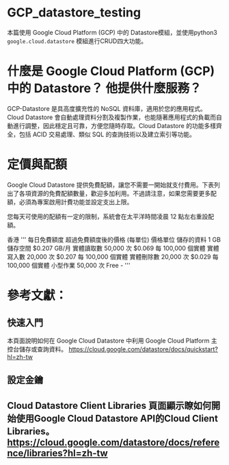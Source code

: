 # GCP_datastore_testing

本篇使用 Google Cloud Platform (GCP) 中的 Datastore模組，並使用python3 ```google.cloud.datastore``` 模組進行CRUD四大功能。



# 什麼是 Google Cloud Platform (GCP) 中的 Datastore？ 他提供什麼服務？
GCP-Datastore 是具高度擴充性的 NoSQL 資料庫，適用於您的應用程式。Cloud Datastore 會自動處理資料分割及複製作業，也能隨著應用程式的負載而自動進行調整，因此穩定且可靠，方便您隨時存取。Cloud Datastore 的功能多樣齊全，包括 ACID 交易處理、類似 SQL 的查詢技術以及建立索引等功能。

# 定價與配額
Google Cloud Datastore 提供免費配額，讓您不需要一開始就支付費用。下表列出了各項資源的免費配額數量，歡迎多加利用。不過請注意，如果您需要更多配額，必須為專案啟用計費功能並設定支出上限。

您每天可使用的配額有一定的限制，系統會在太平洋時間凌晨 12 點左右重設配額。

香港
'''
每日免費額度	超過免費額度後的價格 (每單位)	價格單位
儲存的資料	1 GB 儲存空間	$0.207	GB/月
實體讀取數	50,000 次	$0.069	每 100,000 個實體
實體寫入數	20,000 次	$0.207	每 100,000 個實體
實體刪除數	20,000 次	$0.029	每 100,000 個實體
小型作業	50,000 次	Free	-
'''

# 參考文獻：
## 快速入門 
本頁面說明如何在 Google Cloud Datastore 中利用 Google Cloud Platform 主控台儲存或查詢資料。
https://cloud.google.com/datastore/docs/quickstart?hl=zh-tw

## 設定金鑰
## Cloud Datastore Client Libraries 頁面顯示瞭如何開始使用Google Cloud Datastore API的Cloud Client Libraries。https://cloud.google.com/datastore/docs/reference/libraries?hl=zh-tw
